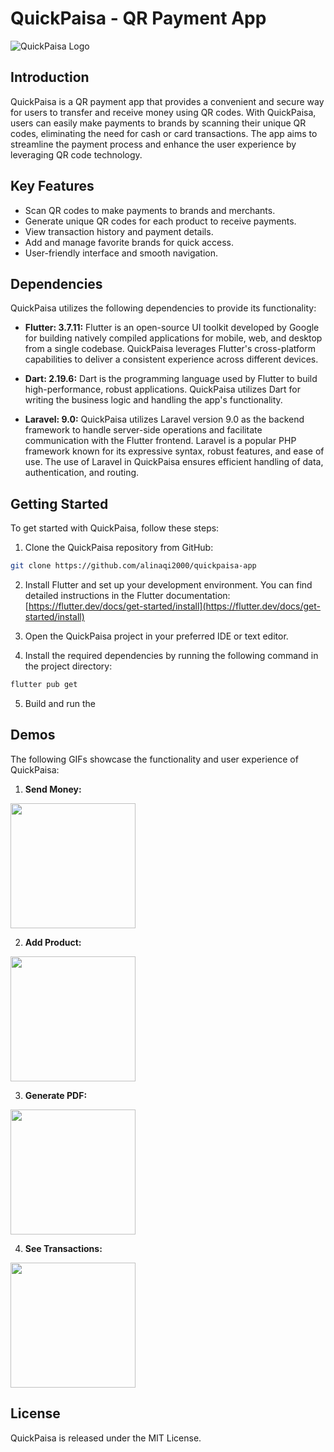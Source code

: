 # QuickPaisa - QR Payment App

![QuickPaisa Logo](https://i.postimg.cc/vHhyr6wD/quickpaisa-logo-with-name.png)

## Introduction

QuickPaisa is a QR payment app that provides a convenient and secure way for users to transfer and receive money using QR codes. With QuickPaisa, users can easily make payments to brands by scanning their unique QR codes, eliminating the need for cash or card transactions. The app aims to streamline the payment process and enhance the user experience by leveraging QR code technology.

## Key Features

- Scan QR codes to make payments to brands and merchants.
- Generate unique QR codes for each product to receive payments.
- View transaction history and payment details.
- Add and manage favorite brands for quick access.
- User-friendly interface and smooth navigation.

## Dependencies

QuickPaisa utilizes the following dependencies to provide its functionality:

- **Flutter: 3.7.11:** Flutter is an open-source UI toolkit developed by Google for building natively compiled applications for mobile, web, and desktop from a single codebase. QuickPaisa leverages Flutter's cross-platform capabilities to deliver a consistent experience across different devices.

- **Dart: 2.19.6:** Dart is the programming language used by Flutter to build high-performance, robust applications. QuickPaisa utilizes Dart for writing the business logic and handling the app's functionality.

- **Laravel: 9.0:** QuickPaisa utilizes Laravel version 9.0 as the backend framework to handle server-side operations and facilitate communication with the Flutter frontend. Laravel is a popular PHP framework known for its expressive syntax, robust features, and ease of use. The use of Laravel in QuickPaisa ensures efficient handling of data, authentication, and routing.

## Getting Started

To get started with QuickPaisa, follow these steps:

1. Clone the QuickPaisa repository from GitHub:
```bash
git clone https://github.com/alinaqi2000/quickpaisa-app
```

2. Install Flutter and set up your development environment. You can find detailed instructions in the Flutter documentation: [https://flutter.dev/docs/get-started/install](https://flutter.dev/docs/get-started/install)

3. Open the QuickPaisa project in your preferred IDE or text editor.

4. Install the required dependencies by running the following command in the project directory:
```bash
flutter pub get
```

5. Build and run the


## Demos

The following GIFs showcase the functionality and user experience of QuickPaisa:

1. **Send Money:**
<img src="https://imageupload.io/ib/nKkJuPCbTqTBqCN_1687276052.gif"  width="200px">

2. **Add Product:**
<img src="https://imageupload.io/ib/VQYqewLMNaKbTZ6_1687276088.gif"  width="200px">

3. **Generate PDF:**
<img src="https://imageupload.io/ib/GdE6VhnZ4nUADxn_1687275956.gif"  width="200px">

4. **See Transactions:**
<img src="https://imageupload.io/ib/fJPMrPXYqHjaWrK_1687276039.gif"  width="200px">

## License
QuickPaisa is released under the MIT License.

